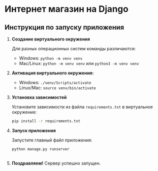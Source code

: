 # Интернет магазин на Django

## Инструкция по запуску приложения

1. **Создание виртуального окружения**

   Для разных операционных систем команды различаются:

   - Windows: `python -m venv venv`
   - Mac/Linux: `python -m venv venv` или `python3 -m venv venv`

2. **Активация виртуального окружения:**

   - Windows: `./venv/Scripts/activate`
   - Linux/Mac: `source venv/bin/activate`

3. **Установка зависимостей**

   Установите зависимости из файла `requirements.txt` в виртуальное окружение:

   ```bash
   pip install -r requirements.txt
   ```
5. **Запуск приложения**

   Запустите главный файл приложения:

   ```bash
   python manage.py runserver
 
   
   ```


6. **Поздравляем!** Сервер успешно запущен.